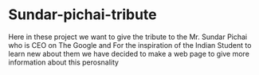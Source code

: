 # Sundar-pichai-tribute

Here in these project we want to give the tribute to the Mr. Sundar Pichai who is CEO on The Google and For the inspiration of the Indian Student to learn new about them we
have decided to make a web page to give more information about this perosnality 
